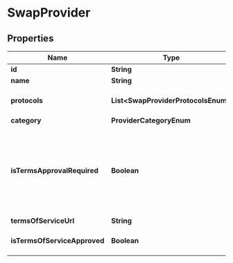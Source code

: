 

# SwapProvider


## Properties

| Name | Type | Description | Notes |
|------------ | ------------- | ------------- | -------------|
|**id** | **String** | The ID of the provider |  |
|**name** | **String** | Name of the provider |  |
|**protocols** | **List&lt;SwapProviderProtocolsEnum&gt;** | List of supported protocols. Protocols are specific per provider |  |
|**category** | **ProviderCategoryEnum** |  |  |
|**isTermsApprovalRequired** | **Boolean** | Indicates whether the terms of service are required for the provider. if &#x60;true&#x60;, the user must approve the terms of service before using the provider. otherwise, &#x60;termsOfServiceUrl&#x60; and &#x60;isTermsOfServiceApproved&#x60; are not shown under the provider data. |  |
|**termsOfServiceUrl** | **String** | URL to the terms of service |  [optional] |
|**isTermsOfServiceApproved** | **Boolean** | Indicates whether the terms of service are approved by the user |  [optional] |



